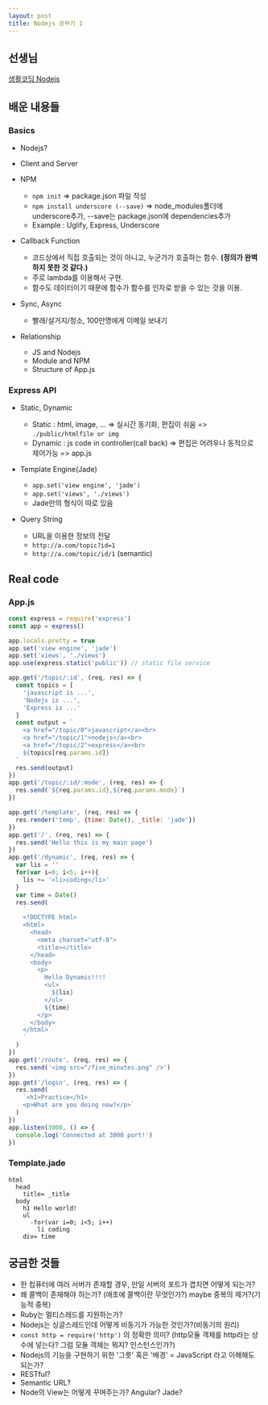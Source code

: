 ```yaml
---
layout: post
title: Nodejs 공부기 1
---
```


## 선생님
[생활코딩 Nodejs](https://opentutorials.org/course/2136/)

## 배운 내용들

### Basics
  - Nodejs?
  
  - Client and Server
  
  - NPM
    - `npm init` => package.json 파일 작성
    - `npm install underscore (--save)` => node_modules폴더에 underscore추가, --save는 package.json에 dependencies추가
    - Example : Uglify, Express, Underscore
  
  - Callback Function
    - 코드상에서 직접 호출되는 것이 아니고, 누군가가 호출하는 함수. **(정의가 완벽하지 못한 것 같다.)**
    - 주로 lambda를 이용해서 구현.
    - 함수도 데이터이기 때문에 함수가 함수를 인자로 받을 수 있는 것을 이용.
    
  - Sync, Async
    - 빨래/설거지/청소, 100만명에게 이메일 보내기
    
  - Relationship
    - JS and Nodejs
    - Module and NPM
    - Structure of App.js
  
### Express API

  - Static, Dynamic
    - Static : html, image, ... => 실시간 동기화, 편집이 쉬움 => `./public/htmlfile or img`
    - Dynamic : js code in controller(call back) => 편집은 어려우나 동적으로 제어가능 => app.js
    
  - Template Engine(Jade)
    - `app.set('view engine', 'jade')`
    - `app.set('views', './views')`
    - Jade만의 형식이 따로 있음
    
  - Query String
    - URL을 이용한 정보의 전달
    - `http://a.com/topic?id=1`
    - `http://a.com/topic/id/1` (semantic)
    
## Real code

### App.js
```javascript
const express = require('express')
const app = express()

app.locals.pretty = true
app.set('view engine', 'jade')
app.set('views', './views')
app.use(express.static('public')) // static file service

app.get('/topic/:id', (req, res) => {
  const topics = [
    'javascript is ...',
    'Nodejs is ...',
    'Express is ...'
  ]
  const output = `
    <a href="/topic/0">javascript</a><br>
    <a href="/topic/1">nodejs</a><br>
    <a href="/topic/2">express</a><br>
    ${topics[req.params.id]}
  `
  res.send(output)
})
app.get('/topic/:id/:mode', (req, res) => {
  res.send(`${req.params.id},${req.params.mode}`)
})

app.get('/template', (req, res) => {
  res.render('temp', {time: Date(), _title: 'jade'})
})
app.get('/', (req, res) => {
  res.send('Hello this is my main page')
})
app.get('/dynamic', (req, res) => {
  var lis = ''
  for(var i=0; i<5; i++){
    lis += '<li>coding</li>'
  }
  var time = Date()
  res.send(
    `
    <!DOCTYPE html>
    <html>
      <head>
        <meta charset="utf-8">
        <title></title>
      </head>
      <body>
        <p>
          Hello Dynamic!!!!
          <ul>
            ${lis}
          </ul>
          ${time}
        </p>
      </body>
    </html>
    `
  )
})
app.get('/route', (req, res) => {
  res.send('<img src="/five_minutes.png" />')
})
app.get('/login', (req, res) => {
  res.send(
    `<h1>Practice</h1>
    <p>What are you doing now?</p>`
  )
})
app.listen(3000, () => {
  console.log('Connected at 3000 port!')
})

```

### Template.jade
```
html
  head
    title= _title
  body
    h1 Hello world!
    ul
      -for(var i=0; i<5; i++)
        li coding
    div= time

```

## 궁금한 것들

- 한 컴퓨터에 여러 서버가 존재할 경우, 만일 서버의 포트가 겹치면 어떻게 되는가?
- 왜 콜백이 존재해야 하는가? (애초에 콜백이란 무엇인가?) maybe 중복의 제거?(기능적 중복)
- Ruby는 멀티스레드를 지원하는가?
- Nodejs는 싱글스레드인데 어떻게 비동기가 가능한 것인가?(비동기의 원리)
- `const http = require('http')` 의 정확한 의미? (http모듈 객체를 http라는 상수에 넣는다? 그럼 모듈 객체는 뭐지? 인스턴스인가?)
- Nodejs의 기능을 구현하기 위한 '그릇' 혹은 '배경' = JavaScript 라고 이해해도 되는가?
- RESTful?
- Semantic URL?
- Node의 View는 어떻게 꾸며주는가? Angular? Jade?
